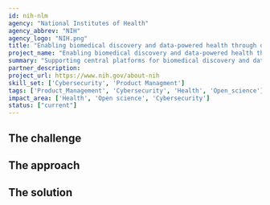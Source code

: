 ```yaml
---
id: nih-nlm
agency: "National Institutes of Health"
agency_abbrev: "NIH"
agency_logo: "NIH.png"
title: "Enabling biomedical discovery and data-powered health through open science"
project_name: "Enabling biomedical discovery and data-powered health through open science"
summary: "Supporting central platforms for biomedical discovery and data-powered health at the National Library of Medicine by integrating streams of complex and interconnected research outputs that can be readily translated into scientific insights, clinical care, public health practices, and personal wellness."
partner_description: 
project_url: https://www.nih.gov/about-nih
skill_set: ['Cybersecurity', 'Product Managment']
tags: ['Product_Management', 'Cybersecurity', 'Health', 'Open_science']
impact_area: ['Health', 'Open science', 'Cybersecurity']
status: ["current"]
---
```


## The challenge

## The approach

## The solution 
